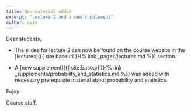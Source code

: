 ```yaml
---
title: New material added
excerpt: "Lecture 2 and a new supplement"
author: aviv
---
```


Dear students,

- The slides for lecture 2 can now be found on the course website in
  the [lectures]({{ site.baseurl }}{% link _pages/lectures.md %}) section.

- A [new supplement]({{ site.baseurl }}{% link _supplements/probability_and_statistics.md %})
  was added with necessary prerequisite material about probability
  and statistics.


Enjoy.

Course staff.
